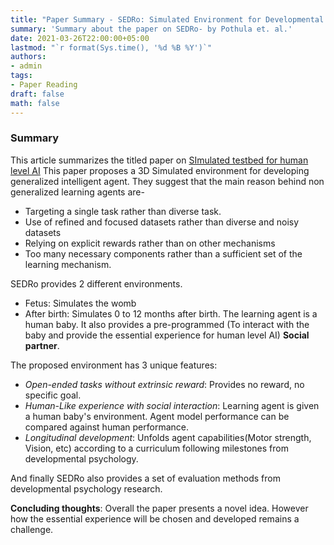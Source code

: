 ```yaml
---
title: "Paper Summary - SEDRo: Simulated Environment for Developmental Robotics"
summary: 'Summary about the paper on SEDRo- by Pothula et. al.'
date: 2021-03-26T22:00:00+05:00
lastmod: "`r format(Sys.time(), '%d %B %Y')`"
authors:
- admin
tags:
- Paper Reading
draft: false
math: false
---
```


### Summary
This article summarizes the titled paper on [SImulated testbed for human level AI](https://arxiv.org/pdf/2009.01810.pdf)
This paper proposes a 3D Simulated environment for developing generalized intelligent agent. They suggest that the main reason behind non generalized learning agents are-
 - Targeting a single task rather than diverse task.
 - Use of refined and focused datasets rather than diverse and noisy datasets
 - Relying on explicit rewards rather than on other mechanisms 
 - Too many necessary components rather than a sufficient set of the learning mechanism.
 
 SEDRo provides 2 different environments.
 - Fetus: Simulates the womb
 - After birth: Simulates 0 to 12 months after birth.
 The learning agent is a human baby. It also provides a pre-programmed (To interact with the baby and provide the essential experience for human level AI) **Social partner**. 

 The proposed environment has 3 unique features:
 - _Open-ended tasks without extrinsic reward_: Provides no reward, no specific goal.
 - _Human-Like experience with social interaction_: Learning agent is given a human baby's environment. Agent model performance can be compared against human performance.
 - _Longitudinal development_: Unfolds agent capabilities(Motor strength, Vision, etc) according to a curriculum following milestones from developmental psychology.
 
 And finally SEDRo also provides a set of evaluation methods from developmental psychology research.
 
 **Concluding thoughts**:
 Overall the paper presents a novel idea. However how the essential experience will be chosen and developed remains a challenge.


